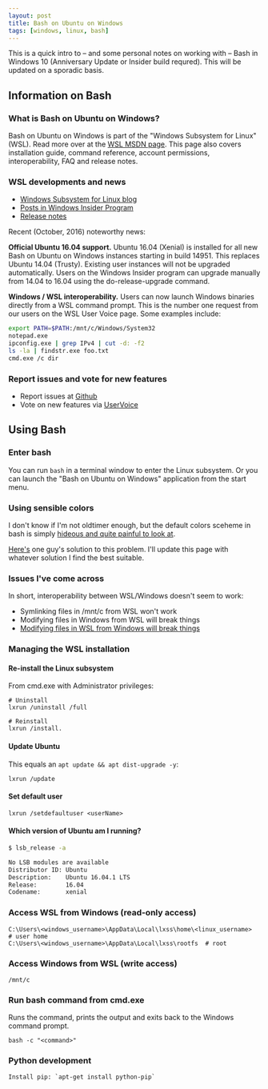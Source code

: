 ```yaml
---
layout: post
title: Bash on Ubuntu on Windows
tags: [windows, linux, bash]
---
```


This is a quick intro to – and some personal notes on working with – Bash in Windows 10 (Anniversary Update or Insider build requred). This will be updated on a sporadic basis.

<!--more-->


## Information on Bash

### What is Bash on Ubuntu on Windows?

Bash on Ubuntu on Windows is part of the "Windows Subsystem for Linux" (WSL). Read more over at the [WSL MSDN page](https://msdn.microsoft.com/en-us/commandline/wsl/about). This page also covers installation guide, command reference, account permissions, interoperability, FAQ and release notes.


### WSL developments and news

- [Windows Subsystem for Linux blog](https://blogs.msdn.microsoft.com/wsl/)
- [Posts in Windows Insider Program](https://blogs.windows.com/blog/tag/windows-insider-program/)
- [Release notes](https://msdn.microsoft.com/en-us/commandline/wsl/release_notes)

Recent (October, 2016) noteworthy news:

**Official Ubuntu 16.04 support.** Ubuntu 16.04 (Xenial) is installed for all new Bash on Ubuntu on Windows instances starting in build 14951.  This replaces Ubuntu 14.04 (Trusty).  Existing user instances will not be upgraded automatically.  Users on the Windows Insider program can upgrade manually from 14.04 to 16.04 using the do-release-upgrade command.

**Windows / WSL interoperability.** Users can now launch Windows binaries directly from a WSL command prompt.  This is the number one request from our users on the WSL User Voice page.  Some examples include:

```bash
export PATH=$PATH:/mnt/c/Windows/System32
notepad.exe
ipconfig.exe | grep IPv4 | cut -d: -f2
ls -la | findstr.exe foo.txt
cmd.exe /c dir
```

### Report issues and vote for new features

- Report issues at [Github](https://github.com/Microsoft/BashOnWindows)
- Vote on new features via  [UserVoice](https://wpdev.uservoice.com/forums/266908-command-prompt-console-bash-on-ubuntu-on-windo/category/161892-bash)


## Using Bash

### Enter bash

You can run `bash` in a terminal window to enter the Linux subsystem. Or you can launch the "Bash on Ubuntu on Windows" application from the start menu.

### Using sensible colors

I don't know if I'm not oldtimer enough, but the default colors sceheme in bash is simply [hideous and quite painful to look at](https://github.com/Microsoft/vscode/issues/7556).

[Here's](https://medium.com/@iraklis/fixing-dark-blue-colors-on-windows-10-ubuntu-bash-c6b009f8b97c#.sjuyltkek) one guy's solution to this problem. I'll update this page with whatever solution I find the best suitable.


### Issues I've come across

In short, interoperability between WSL/Windows doesn't seem to work:

- Symlinking files in /mnt/c from WSL won't work
- Modifying files in Windows from WSL will break things
- [Modifying files in WSL from Windows will break things](https://blogs.msdn.microsoft.com/commandline/2016/11/17/do-not-change-linux-files-using-windows-apps-and-tools/)


### Managing the WSL installation


#### Re-install the Linux subsystem

From cmd.exe with Administrator privileges:

    # Uninstall
    lxrun /uninstall /full

    # Reinstall
    lxrun /install.


#### Update Ubuntu

This equals an `apt update && apt dist-upgrade -y`:

    lxrun /update


#### Set default user

    lxrun /setdefaultuser <userName>


#### Which version of Ubuntu am I running?

```bash
$ lsb_release -a

No LSB modules are available
Distributor ID: Ubuntu
Description:    Ubuntu 16.04.1 LTS
Release:        16.04
Codename:       xenial
```

### Access WSL from Windows (read-only access)

    C:\Users\<windows_username>\AppData\Local\lxss\home\<linux_username>  # user home
    C:\Users\<windows_username>\AppData\Local\lxss\rootfs  # root

### Access Windows from WSL (write access)

    /mnt/c


### Run bash command from cmd.exe

Runs the command, prints the output and exits back to the Windows command prompt.

    bash -c "<command>"


### Python development

    Install pip: `apt-get install python-pip`

